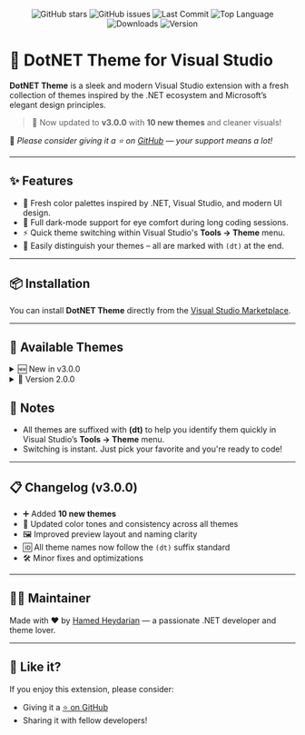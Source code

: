 <p align="center">
  <img src="https://img.shields.io/github/stars/hheydarian/DotNetTheme?style=social" alt="GitHub stars">
  <img src="https://img.shields.io/github/issues/hheydarian/DotNetTheme?color=ff69b4" alt="GitHub issues">
  <img src="https://img.shields.io/github/last-commit/hheydarian/DotNetTheme?color=9cf" alt="Last Commit">
  <img src="https://img.shields.io/github/languages/top/hheydarian/DotNetTheme?color=informational" alt="Top Language">
  <img src="https://img.shields.io/visual-studio-marketplace/i/HamedHeydarian.DotNetTheme?label=Downloads&color=success" alt="Downloads">
  <img 
    
  ![Version](https://img.shields.io/badge/version-3.0.0-blueviolet?style=flat)
  
</p>


# 🌈 DotNET Theme for Visual Studio

**DotNET Theme** is a sleek and modern Visual Studio extension with a fresh collection of themes inspired by the .NET ecosystem and Microsoft’s elegant design principles.

> 🎉 Now updated to **v3.0.0** with **10 new themes** and cleaner visuals!

📌 _Please consider giving it a ⭐ on [GitHub](https://github.com/hheydarian/dotnettheme) — your support means a lot!_

---

## ✨ Features

- 🎨 Fresh color palettes inspired by .NET, Visual Studio, and modern UI design.
- 🌙 Full dark-mode support for eye comfort during long coding sessions.
- ⚡ Quick theme switching within Visual Studio's **Tools → Theme** menu.
- 📁 Easily distinguish your themes – all are marked with `(dt)` at the end.

---

## 📦 Installation

You can install **DotNET Theme** directly from the [Visual Studio Marketplace](https://marketplace.visualstudio.com/items?itemName=HamedHeydarian.DotNetTheme).

---

## 🎨 Available Themes
<details>
<summary>
🆕 New in v3.0.0
</summary>
  
- **Arc Reversed (dt)**  
  ![](theme/dotnettheme/Preview/Arc%20Reversed%20dt.png)

- **Aura Dark (dt)**  
  ![](theme/dotnettheme/Preview/Aura%20Dark%20dt.png)

- **Aura Soft Dark (dt)**  
  ![](theme/dotnettheme/Preview/Aura%20Soft%20Dark%20dt.png)

- **Blue (dt)**  
  ![](theme/dotnettheme/Preview/Blue%20dt.png)

- **Blueberry Banana (dt)**  
  ![](theme/dotnettheme/Preview/Blueberry%20Banana%20dt.png)

- **Blueberry (dt)**  
  ![](theme/dotnettheme/Preview/Blueberry%20dt.png)

- **Bluloco Dark (dt)**  
  ![](theme/dotnettheme/Preview/Bluloco%20Dark%20dt.png)

- **Chromdy (dt)**  
  ![](theme/dotnettheme/Preview/Chromdy%20dt.png)

- **Dark Purple Night (dt)**  
  ![](theme/dotnettheme/Preview/Dark%20Purple%20Night%20dt.png)

- **Midnight Fog (dt)**  
  ![](theme/dotnettheme/Preview/Midnight%20Fog%20dt.png)
  
</details>

<details>
  <summary>
🎨 Version 2.0.0
</summary>

- **Milkshake Blueberry (dt)**  
  ![](theme/dotnettheme/Preview/Milkshake%20Blueberry%20dt.png)

- **Milkshake Mint (dt)**  
  ![](theme/dotnettheme/Preview/Milkshake%20Mint%20dt.png)

- **Nord Light (dt)**  
  ![](theme/dotnettheme/Preview/Nord%20Light%20dt.png)

- **Mayukai Dark (dt)**  
  ![](theme/dotnettheme/Preview/Mayukai%20Dark%20dt.png)

- **Eva Dark Bold (dt)**  
  ![](theme/dotnettheme/Preview/Eva%20Dark%20Bold%20dt.png)

- **Dracula At Night (dt)**  
  ![](theme/dotnettheme/Preview/Dracula%20At%20Night%20dt.png)

- **Dark Modern (dt)**  
  ![](theme/dotnettheme/Preview/Dark%20Modern%20dt.png)

- **Vivid Purple (dt)**  
  ![](theme/dotnettheme/Preview/Vivid%20Purple%20dt.png)

- **OLED (dt)**  
  ![](theme/dotnettheme/Preview/OLED%20dt.png)

- **Coffee Reversed (dt)**  
  ![](theme/dotnettheme/Preview/Coffee%20Reversed%20dt.png)

</details>

## 📌 Notes

- All themes are suffixed with **(dt)** to help you identify them quickly in Visual Studio’s **Tools → Theme** menu.
- Switching is instant. Just pick your favorite and you're ready to code!

---

## 📋 Changelog (v3.0.0)

- ➕ Added **10 new themes**
- 🎨 Updated color tones and consistency across all themes
- 🖼 Improved preview layout and naming clarity
- 🆔 All theme names now follow the `(dt)` suffix standard
- 🛠 Minor fixes and optimizations

---

## 👨‍💻 Maintainer

Made with ❤️ by [Hamed Heydarian](https://github.com/hheydarian) — a passionate .NET developer and theme lover.

---

## 🌟 Like it?

If you enjoy this extension, please consider:

- Giving it a [⭐ on GitHub](https://github.com/hheydarian/dotnettheme)
- Sharing it with fellow developers!
